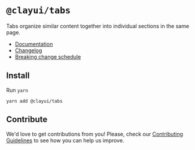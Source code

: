# `@clayui/tabs`

Tabs organize similar content together into individual sections in the same page.

-   [Documentation](https://clayui.com/docs/components/tabs.html)
-   [Changelog](./CHANGELOG.md)
-   [Breaking change schedule](./BREAKING.md)

## Install

Run `yarn`

```shell
yarn add @clayui/tabs
```

## Contribute

We'd love to get contributions from you! Please, check our [Contributing Guidelines](https://github.com/liferay/clay/blob/master/CONTRIBUTING.md) to see how you can help us improve.
